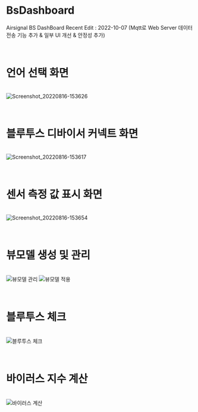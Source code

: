 # BsDashboard
Airsignal BS DashBoard
Recent Edit : 2022-10-07 (Mqtt로 Web Server 데이터 전송 기능 추가 & 일부 UI 개선 & 안정성 추가)

</br><h1>언어 선택 화면</h1></br>
![Screenshot_20220816-153626](https://user-images.githubusercontent.com/52855326/191404420-24679741-fa25-46d8-b248-88d09181436f.png)

</br><h1>블루투스 디바이서 커넥트 화면</h1></br>
![Screenshot_20220816-153617](https://user-images.githubusercontent.com/52855326/191404433-844a336b-b6aa-4759-a676-299fab29888f.png)

</br><h1>센서 측정 값 표시 화면</h1></br>
![Screenshot_20220816-153654](https://user-images.githubusercontent.com/52855326/191404453-e1f7b58b-5069-4947-bf86-a5d60c73d896.png)

</br><h1>뷰모델 생성 및 관리</h1></br>
![뷰모델 관리](https://user-images.githubusercontent.com/52855326/191411680-3e39d529-6dfd-4fa5-a810-fa2210e38257.png)
![뷰모델 적용](https://user-images.githubusercontent.com/52855326/191411691-d8358e5a-43ec-4e94-9c8b-52206a1ec04b.png)

</br><h1>블루투스 체크</h1></br>
![블루투스 체크](https://user-images.githubusercontent.com/52855326/191411709-cae4f183-578a-47a3-8b7f-b20d403f7491.png)

</br><h1>바이러스 지수 계산</h1></br>
![바이러스 계산](https://user-images.githubusercontent.com/52855326/191629041-ea85da33-bd84-465a-a6b6-96ec5ab16731.png)
